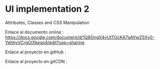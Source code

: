 # UI implementation 2
 Attributes, Classes and CSS Manipulation
 
 Enlace al documento online :
 https://docs.google.com/document/d/1Q8GngX4vUtTGcKA7sAVw25Xy0-YehhyVCrgOiXkesp4/edit?usp=sharing

 Enlace al proyecto en gitHub : 

 Enlace al proyecto en gitCDN : 

